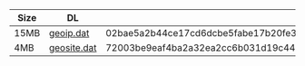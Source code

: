 |    Size   |     DL  | sha512sum |
|  ---  |  ---  |  ---  |
| 15MB | [geoip.dat](https://cdn.jsdelivr.net/gh/googleians/Rules@main/geoip.dat) | 02bae5a2b44ce17cd6dcbe5fabe17b20fe3f9015096d52211ff128286fc6e47e5c3424f7b0f9af04a97a4f02e53869aaa93f7802bbe4f1d8131fbc23c3b3a7f6 |
| 4MB | [geosite.dat](https://cdn.jsdelivr.net/gh/googleians/Rules@main/geosite.dat) | 72003be9eaf4ba2a32ea2cc6b031d19c445078915e6d1aba4dc47934c64c030117a54f25f209ae35e60abcec996d815455a06409d1a63e2d377f7dc316409422 |
